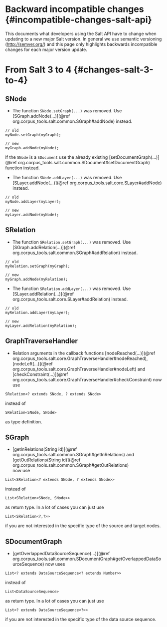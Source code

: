 Backward incompatible changes {#incompatible-changes-salt-api}
=======================

This documents what developers using the Salt API have to change when updating to a new major Salt version.
In general we use semantic versioning (http://semver.org/) and this page only highlights backwards incompatible changes 
for each major version update.


From Salt 3 to 4 {#changes-salt-3-to-4}
================

SNode
-----


- The function `SNode.setGraph(...)` was removed. Use [SGraph.addNode(...)](@ref org.corpus_tools.salt.common.SGraph#addNode) instead.
~~~{.java}
// old
myNode.setGraph(myGraph);
  
// new
myGraph.addNode(myNode);
~~~
If the `SNode` is a `SDocument` use the already existing [setDocumentGraph(...)](@ref org.corpus_tools.salt.common.SDocument#setDocumentGraph) function instead.
- The function `SNode.addLayer(...)` was removed. Use [SLayer.addNode(...)](@ref org.corpus_tools.salt.core.SLayer#addNode) instead.
~~~{.java}
// old
myNode.addLayer(myLayer);
  
// new
myLayer.addNode(myNode);
~~~

SRelation
-----


- The function `SRelation.setGraph(...)` was removed. Use [SGraph.addRelation(...)](@ref org.corpus_tools.salt.common.SGraph#addRelation) instead.
~~~{.java}
// old
myRelation.setGraph(myGraph);
  
// new
myGraph.addNode(myRelation);
~~~
- The function `SRelation.addLayer(...)` was removed. Use [SLayer.addRelation(...)](@ref org.corpus_tools.salt.core.SLayer#addRelation) instead.
~~~{.java}
// old
myRelation.addLayer(myLayer);
  
// new
myLayer.addRelation(myRelation);
~~~



GraphTraverseHandler
-------------------


- Relation arguments in the callback functions [nodeReached(...)](@ref org.corpus_tools.salt.core.GraphTraverseHandler#nodeReached),
[nodeLeft(...)](@ref org.corpus_tools.salt.core.GraphTraverseHandler#nodeLeft) and
[checkConstraint(...)](@ref org.corpus_tools.salt.core.GraphTraverseHandler#checkConstraint) now use 
~~~{.java}
SRelation<? extends SNode, ? extends SNode>
~~~
instead of 
~~~{.java}
SRelation<SNode, SNode>
~~~
as type definition.


SGraph
-------------------

- [getInRelations(String id)](@ref org.corpus_tools.salt.common.SGraph#getInRelations) and
[getOutRelations(String id)](@ref org.corpus_tools.salt.common.SGraph#getOutRelations)  
now use 
~~~{.java}
List<SRelation<? extends SNode, ? extends SNode>>
~~~
instead of 
~~~{.java}
List<SRelation<SNode, SNode>>
~~~
as return type. In a lot of cases you can just use
~~~{.java}
List<SRelation<?,?>> 
~~~
if you are not interested in the specific type of the source and target nodes.


SDocumentGraph
-------------------

- [getOverlappedDataSourceSequence(...)](@ref org.corpus_tools.salt.common.SDocumentGraph#getOverlappedDataSourceSequence)  now uses
~~~{.java}
List<? extends DataSourceSequence<? extends Number>>
~~~
instead of 
~~~{.java}
List<DataSourceSequence>
~~~
as return type. In a lot of cases you can just use
~~~{.java}
List<? extends DataSourceSequence<?>>
~~~
if you are not interested in the specific type of the data source sequence.
